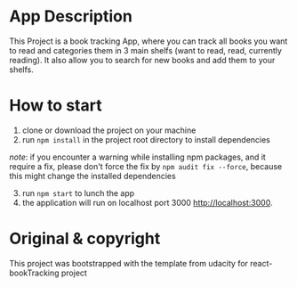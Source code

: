# App Description
This Project is a book tracking App, where you can track all books you want to read
and categories them in 3 main shelfs (want to read, read, currently reading). It also allow you to search for new books and add them to your shelfs.

# How to start
1. clone or download the project on your machine
2. run `npm install` in the project root directory to install dependencies

*note*: if you encounter a warning while installing npm packages, and it require a fix, please don't force the fix by `npm audit fix --force`, because this might change the installed dependencies

3. run `npm start` to lunch the app
4. the application will run on localhost port 3000 [http://localhost:3000](http://localhost:3000).

# Original & copyright
This project was bootstrapped with the template from udacity for react-bookTracking project

